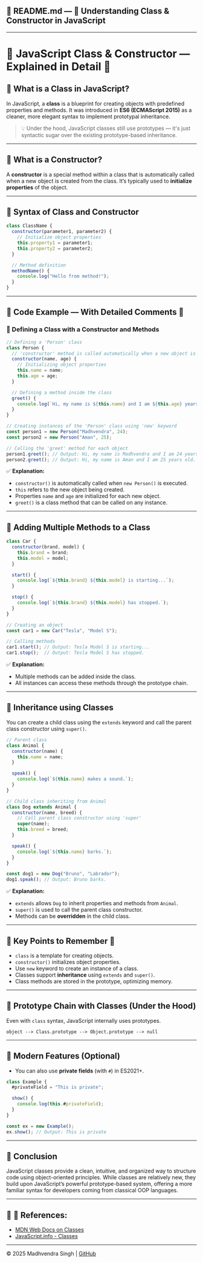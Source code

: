 ## 📄 README.md — 📌 Understanding **Class & Constructor in JavaScript**

---

# 📌 JavaScript Class & Constructor — Explained in Detail 🚀

## 📖 What is a Class in JavaScript?

In JavaScript, a **class** is a blueprint for creating objects with predefined properties and methods. It was introduced in **ES6 (ECMAScript 2015)** as a cleaner, more elegant syntax to implement prototypal inheritance.

> 💡 Under the hood, JavaScript classes still use prototypes — it's just syntactic sugar over the existing prototype-based inheritance.

---

## 📖 What is a Constructor?

A **constructor** is a special method within a class that is automatically called when a new object is created from the class.
It’s typically used to **initialize properties** of the object.

---

## 📌 Syntax of Class and Constructor

```javascript
class ClassName {
  constructor(parameter1, parameter2) {
    // Initialize object properties
    this.property1 = parameter1;
    this.property2 = parameter2;
  }

  // Method definition
  methodName() {
    console.log("Hello from method!");
  }
}
```

---

## 📌 Code Example — With Detailed Comments 📝

### 🔸 Defining a Class with a Constructor and Methods

```javascript
// Defining a 'Person' class
class Person {
  // 'constructor' method is called automatically when a new object is created
  constructor(name, age) {
    // Initializing object properties
    this.name = name;
    this.age = age;
  }

  // Defining a method inside the class
  greet() {
    console.log(`Hi, my name is ${this.name} and I am ${this.age} years old.`);
  }
}

// Creating instances of the 'Person' class using 'new' keyword
const person1 = new Person("Madhvendra", 24);
const person2 = new Person("Aman", 25);

// Calling the 'greet' method for each object
person1.greet(); // Output: Hi, my name is Madhvendra and I am 24 years old.
person2.greet(); // Output: Hi, my name is Aman and I am 25 years old.
```

✅ **Explanation:**

* `constructor()` is automatically called when `new Person()` is executed.
* `this` refers to the new object being created.
* Properties `name` and `age` are initialized for each new object.
* `greet()` is a class method that can be called on any instance.

---

## 📌 Adding Multiple Methods to a Class

```javascript
class Car {
  constructor(brand, model) {
    this.brand = brand;
    this.model = model;
  }

  start() {
    console.log(`${this.brand} ${this.model} is starting...`);
  }

  stop() {
    console.log(`${this.brand} ${this.model} has stopped.`);
  }
}

// Creating an object
const car1 = new Car("Tesla", "Model S");

// Calling methods
car1.start(); // Output: Tesla Model S is starting...
car1.stop();  // Output: Tesla Model S has stopped.
```

✅ **Explanation:**

* Multiple methods can be added inside the class.
* All instances can access these methods through the prototype chain.

---

## 📌 Inheritance using Classes

You can create a child class using the `extends` keyword and call the parent class constructor using `super()`.

```javascript
// Parent class
class Animal {
  constructor(name) {
    this.name = name;
  }

  speak() {
    console.log(`${this.name} makes a sound.`);
  }
}

// Child class inheriting from Animal
class Dog extends Animal {
  constructor(name, breed) {
    // Call parent class constructor using 'super'
    super(name);
    this.breed = breed;
  }

  speak() {
    console.log(`${this.name} barks.`);
  }
}

const dog1 = new Dog("Bruno", "Labrador");
dog1.speak(); // Output: Bruno barks.
```

✅ **Explanation:**

* `extends` allows `Dog` to inherit properties and methods from `Animal`.
* `super()` is used to call the parent class constructor.
* Methods can be **overridden** in the child class.

---

## 📌 Key Points to Remember 📌

* `class` is a template for creating objects.
* `constructor()` initializes object properties.
* Use `new` keyword to create an instance of a class.
* Classes support **inheritance** using `extends` and `super()`.
* Class methods are stored in the prototype, optimizing memory.

---

## 📌 Prototype Chain with Classes (Under the Hood)

Even with `class` syntax, JavaScript internally uses prototypes.

```text
object --> Class.prototype --> Object.prototype --> null
```

---

## 📌 Modern Features (Optional)

* You can also use **private fields** (with `#`) in ES2021+.

```javascript
class Example {
  #privateField = "This is private";

  show() {
    console.log(this.#privateField);
  }
}

const ex = new Example();
ex.show(); // Output: This is private
```

---

## 📌 Conclusion

JavaScript classes provide a clean, intuitive, and organized way to structure code using object-oriented principles.
While classes are relatively new, they build upon JavaScript’s powerful prototype-based system, offering a more familiar syntax for developers coming from classical OOP languages.

---

## 📌 📖 References:

* [MDN Web Docs on Classes](https://developer.mozilla.org/en-US/docs/Web/JavaScript/Reference/Classes)
* [JavaScript.info - Classes](https://javascript.info/class)


---

© 2025 Madhvendra Singh | [GitHub](https://github.com/madhvendrasingh007)